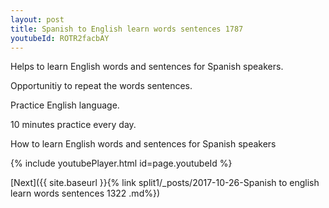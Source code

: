 ```yaml
---
layout: post
title: Spanish to English learn words sentences 1787 
youtubeId: ROTR2facbAY
---
```

 
 
Helps to learn English words and sentences for Spanish speakers.

Opportunitiy to repeat the words sentences. 

Practice English language. 
 
10 minutes practice every day. 
 
How to learn English words and sentences for Spanish speakers 
 
{% include youtubePlayer.html id=page.youtubeId %}
 
 
[Next]({{ site.baseurl }}{% link  split1/_posts/2017-10-26-Spanish to english learn words sentences 1322 .md%})
 
